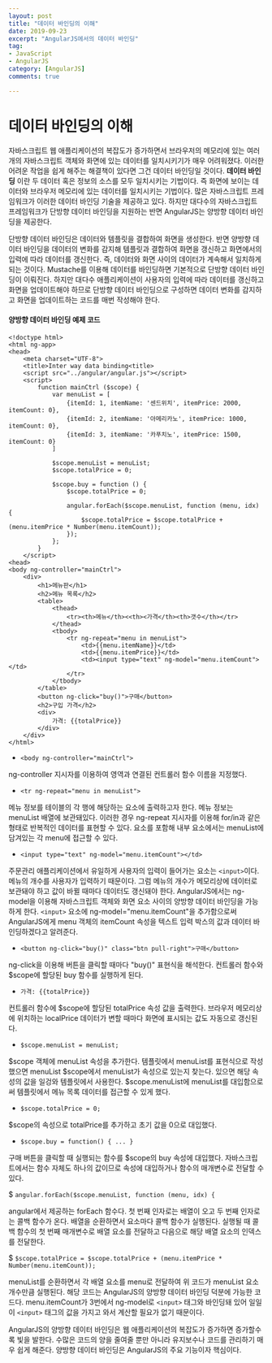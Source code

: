 ```yaml
---
layout: post
title: "데이터 바인딩의 이해"
date: 2019-09-23
excerpt: "AngularJS에서의 데이터 바인딩"
tag:
- JavaScript
- AngularJS
category: [AngularJS]
comments: true

---
```


# 데이터 바인딩의 이해
자바스크립트 웹 애플리케이션의 복잡도가 증가하면서 브라우저의 메모리에 있는 여러 개의 자바스크립트 객체와 화면에 있는 데이터를 일치시키기가
매우 어려워졌다. 이러한 어려운 작업을 쉽게 해주는 해결책이 있다면 그건 데이터 바인딩일 것이다. **데이터 바인딩** 이란 두 데이터 혹은 정보의
소스를 모두 일치시키는 기법이다. 즉 화면에 보이는 데이터와 브라우저 메모리에 있는 데이터를 일치시키는 기법이다. 많은 자바스크립트 프레임워크가
이러한 데이터 바인딩 기술을 제공하고 있다. 하지만 대다수의 자바스크립트 프레임워크가 단방향 데이터 바인딩을 지원하는 반면 AngularJS는
양방향 데이터 바인딩을 제공한다.

단방향 데이터 바인딩은 데이터와 템플릿을 결합하여 화면을 생성한다. 반면 양방향 데이터 바인딩을 데이터의 변화를 감지해 템플릿과 결합하여 화면을
갱신하고 화면에서의 입력에 따라 데이터를 갱신한다. 즉, 데이터와 화면 사이의 데이터가 계속해서 일치하게 되는 것이다. Mustache를 이용해
데이터를 바인딩하면 기본적으로 단방향 데이터 바인딩이 이뤄진다. 하지만 대다수 애플리케이션이 사용자의 입력에 따라 데이터를 갱신하고 화면을
업데이트해야 하므로 단방향 데이터 바인딩으로 구성하면 데이터 변화를 감지하고 화면을 업데이트하는 코드를 매번 작성해야 한다.


#### 양방향 데이터 바인딩 예제 코드

    <!doctype html>
    <html ng-app>
    <head>
        <meta charset="UTF-8">
        <title>Inter way data binding<title>
        <script src="../angular/angular.js"></script>
        <script>
            function mainCtrl ($scope) {
                var menuList = [
                    {itemId: 1, itemName: '센드위치', itemPrice: 2000, itemCount: 0},
                    {itemId: 2, itemName: '아메리카노', itemPrice: 1000, itemCount: 0},
                    {itemId: 3, itemName: '카푸치노', itemPrice: 1500, itemCount: 0}
                ]

                $scope.menuList = menuList;
                $scope.totalPrice = 0;

                $scope.buy = function () {
                    $scope.totalPrice = 0;

                    angular.forEach($scope.menuList, function (menu, idx) {
                        $scope.totalPrice = $scope.totalPrice + (menu.itemPrice * Number(menu.itemCount));
                    });
                };
            }
        </script>
    <head>
    <body ng-controller="mainCtrl">
        <div>
            <h1>메뉴판</h1>
            <h2>메뉴 목록</h2>
            <table>
                <thead>
                    <tr><th>메뉴</th><<th><가격</th><th>갯수</th></tr>
                </thead>
                <tbody>
                    <tr ng-repeat="menu in menuList">
                        <td>{{menu.itemName}}</td>
                        <td>{{menu.itemPrice}}</td>
                        <td><input type="text" ng-model="menu.itemCount"></td>
                    </tr>
                </tbody>
            </table>
            <button ng-click="buy()">구매</button>
            <h2>구입 가격</h2>
            <div>
                가격: {{totalPrice}}
            </div>
        </div>
    </html>

* `<body ng-controller="mainCtrl">`

ng-controller 지시자를 이용하여 <body> 영역과 연결된 컨트롤러 함수 이름을 지정했다.

* `<tr ng-repeat="menu in menuList">`

메뉴 정보를 테이블의 각 행에 해당하는 <tr> 요소에 출력하고자 한다. 메뉴 정보는 menuList 배열에 보관돼있다. 이러한 경우 ng-repeat 지시자를
이용해 for/in과 같은 형태로 반복적인 데이터를 표현할 수 있다. <tr> 요소를 포함해 내부 요소에서는 menuList에 담겨있는 각 menu에 접근할 수 있다.

* `<input type="text" ng-model="menu.itemCount"></td>`

주문관리 애플리케이션에서 유일하게 사용자의 입력이 들어가는 요소는 `<input>`이다. 메뉴의 개수를 사용자가 입력하기 때문이다. 그럼 메뉴의 개수가 메모리상에
데이터로 보관돼야 하고 값이 바뀔 때마다 데이터도 갱신돼야 한다. AngularJS에서는 ng-model을 이용해 자바스크립트 객체와 화면 요소 사이의 양방향
데이터 바인딩을 가능하게 한다. `<input>` 요소에 ng-model="menu.itemCount"을 추가함으로써 AngularJS에게 menu 객체의 itemCount 속성을
텍스트 입력 박스의 값과 데이터 바인딩하겠다고 알려준다.

* `<button ng-click="buy()" class="btn pull-right">구매</button>`

ng-click을 이용해 버튼을 클릭할 때마다 "buy()" 표현식을 해석한다. 컨트롤러 함수와 $scope에 할당된 buy 함수를 실행하게 된다.

* `가격: {{totalPrice}}`

컨트롤러 함수에 $scope에 할당된 totalPrice 속성 값을 출력한다. 브라우저 메모리상에 위치하는 localPrice 데이터가 변할 때마다 화면에 표시되는 값도
자동으로 갱신된다.

* `$scope.menuList = menuList;`

$scope 객체에 menuList 속성을 추가한다. 템플릿에서 menuList를 표현식으로 작성했으면 menuList $scope에서 menuList가 속성으로 있는지 찾는다.
있으면 해당 속성의 값을 일겅와 템플릿에서 사용한다. $scope.menuList에 menuList를 대입함으로써 템플릿에서 메뉴 목록 데이터를 접근할 수 있게 했다.

* `$scope.totalPrice = 0;`

$scope의 속성으로 totalPrice를 추가하고 초기 값을 0으로 대입했다.

* `$scope.buy = function() { ... }`

구매 버튼을 클릭할 때 실행되는 함수를 $scope의 buy 속성에 대입했다. 자바스크립트에서는 함수 자체도 하나의 값이므로 속성에 대입하거나 함수의 매개변수로
전달할 수 있다.

$ `angular.forEach($scope.menuList, function (menu, idx) {`

angular에서 제공하는 forEach 함수다. 첫 번째 인자로는 배열이 오고 두 번째 인자로는 콜백 함수가 온다. 배열을 순환하면서 요소마다 콜백 함수가 실행된다.
실행될 때 콜백 함수의 첫 번째 매개변수로 배열 요소를 전달하고 다음으로 해당 배열 요소의 인덱스를 전달한다.

$ `$scope.totalPrice = $scope.totalPrice + (menu.itemPrice * Number(menu.itemCount));`

menuList를 순환하면서 각 배열 요소를 menu로 전달하여 위 코드가 menuList 요소 개수만큼 실행된다. 해당 코드는 AngularJS의 양방향 데이터 바인딩
덕분에 가능한 코드다. menu.itemCount가 3번에서 ng-model로 `<input>` 태그와 바인딩돼 있어 일일이 `<input>` 태그의 값을 가지고 와서 계산할 필요가
없기 때문이다.



AngularJS의 양방향 데이터 바인딩은 웹 애플리케이션의 복잡도가 증가하면 증가할수록 빛을 발한다. 수많은 코드의 양을 줄여줄 뿐만 아니라 유지보수나 코드를
관리하기 매우 쉽게 해준다. 양방향 데이터 바인딩은 AngularJS의 주요 기능이자 핵심이다.
